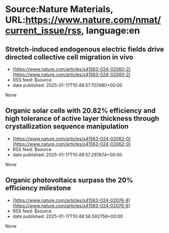 # Source:Nature Materials, URL:https://www.nature.com/nmat/current_issue/rss, language:en

## Stretch-induced endogenous electric fields drive directed collective cell migration in vivo
 - [https://www.nature.com/articles/s41563-024-02060-2](https://www.nature.com/articles/s41563-024-02060-2)
 - RSS feed: $source
 - date published: 2025-01-17T10:48:57.707480+00:00

None

## Organic solar cells with 20.82% efficiency and high tolerance of active layer thickness through crystallization sequence manipulation
 - [https://www.nature.com/articles/s41563-024-02062-0](https://www.nature.com/articles/s41563-024-02062-0)
 - RSS feed: $source
 - date published: 2025-01-17T10:48:57.297874+00:00

None

## Organic photovoltaics surpass the 20% efficiency milestone
 - [https://www.nature.com/articles/s41563-024-02076-8](https://www.nature.com/articles/s41563-024-02076-8)
 - RSS feed: $source
 - date published: 2025-01-17T10:48:56.592758+00:00

None

